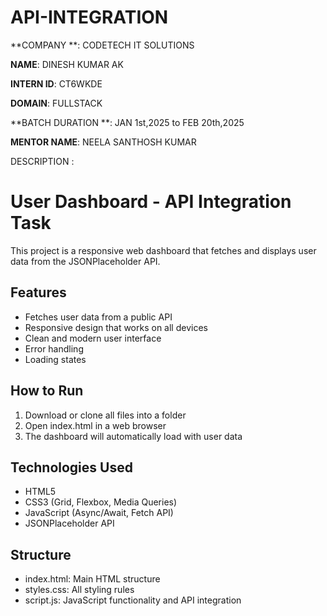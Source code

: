 # API-INTEGRATION

**COMPANY **: CODETECH IT SOLUTIONS

**NAME**:  DINESH KUMAR AK

**INTERN ID**:  CT6WKDE

**DOMAIN**: FULLSTACK 

**BATCH DURATION **: JAN 1st,2025 to FEB 20th,2025

**MENTOR NAME**:  NEELA SANTHOSH KUMAR

DESCRIPTION :

# User Dashboard - API Integration Task

This project is a responsive web dashboard that fetches and displays user data from the JSONPlaceholder API.

## Features
- Fetches user data from a public API
- Responsive design that works on all devices
- Clean and modern user interface
- Error handling
- Loading states

## How to Run
1. Download or clone all files into a folder
2. Open index.html in a web browser
3. The dashboard will automatically load with user data

## Technologies Used
- HTML5
- CSS3 (Grid, Flexbox, Media Queries)
- JavaScript (Async/Await, Fetch API)
- JSONPlaceholder API

## Structure
- index.html: Main HTML structure
- styles.css: All styling rules
- script.js: JavaScript functionality and API integration
